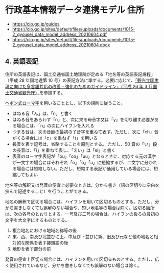 # 行政基本情報データ連携モデル 住所

- https://cio.go.jp/guides
- https://cio.go.jp/sites/default/files/uploads/documents/1015-2_gyousei_data_model_address_20210604.pdf
- https://cio.go.jp/sites/default/files/uploads/documents/1015-2_gyousei_data_model_address_20210604.docx

## 4. 英語表記

住所の英語表記は、国土交通省国土地理院が定める「地名等の英語表記規程」（平成 28 年国地達第 10 号）の表記方法に準ずる。必要に応じて、[「観光立国実現に向けた多言語対応の改善・強化のためのガイドライン」（平成 26 年 3 月国土交通省観光庁）](https://www.mlit.go.jp/common/001029742.pdf)を参照する。

[ヘボン式ローマ字](観光立国実現に向けた多言語対応の改善・強化のためのガイドライン.md#ヘボン式ローマ字)を用いることとし、以下の規則に従うこと。

- はねる音「ん」は、「n」と書く
- はねる音をあらわす「n」と、次に来る母音字又は「y」を切り離す必要がある場合には、「n」の次にハイフンを入れる
- つまる音は、次の音節の最初の子音字を重ねて表す。ただし、次に「ch」音がくる場合には「c」を重ねず「t」を用いる
- 長音を表す記号は、省略することを原則とする。 ただし、50 音の「い」段の長音は、「i」を重ねて表し、「えい」は「ei」と書く
- 表音のローマ字表記が「ou」「oo」「uu」となるときに、対応する元の漢字が一文字の場合にはそれぞれ「o」「o」「u」に短縮するが、二文字に分かれる場合には短縮しない。ただし、短縮する表記が通用している場合には、短縮してもよい

地名等の解釈又は発音の便宜上必要なときは、分かち書き（語の区切りに空白を挟んで記述すること）を行うことができる。

地名の解釈で区切る場合には、ハイフンを用いて区切るものとする。ただし、分かち書きしなくても誤解のない場合や、短い地名等の場合は除く。区切る箇所は、次の各号のとおりとする。一号及び二号の場合は、ハイフンの後ろの最初の文字を大文字にするものとする。

1. 複合地名における地域名称等の後
2. 東、西、南及び北並びに上、中及び下並びに新、旧及び元など他の地名と相対的な関係を表す接頭語の後
3. 地形を表す部分の前

発音の便宜上区切る場合には、ハイフンを用いて区切るものとする。ただし、広く使用されているなど、分かち書きしなくても誤解のない場合は除く。
